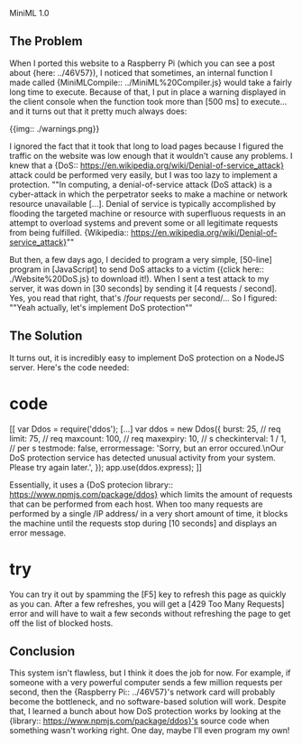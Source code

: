 MiniML 1.0

The Problem
-----------

When I ported this website to a Raspberry Pi (which you can see a post about {here: ../46V57}), I noticed that sometimes, an internal function I made called {MiniMLCompile:: ../MiniML%20Compiler.js} would take a fairly long time to execute. Because of that, I put in place a warning displayed in the client console when the function took more than [500 ms] to execute... and it turns out that it pretty much always does:

{{img:: ./warnings.png}}

I ignored the fact that it took that long to load pages because I figured the traffic on the website was low enough that it wouldn't cause any problems. I knew that a {DoS:: https://en.wikipedia.org/wiki/Denial-of-service_attack} attack could be performed very easily, but I was too lazy to implement a protection.
""In computing, a denial-of-service attack (DoS attack) is a cyber-attack in which the perpetrator seeks to make a machine or network resource unavailable [...]. Denial of service is typically accomplished by flooding the targeted machine or resource with superfluous requests in an attempt to overload systems and prevent some or all legitimate requests from being fulfilled.
{Wikipedia:: https://en.wikipedia.org/wiki/Denial-of-service_attack}""

But then, a few days ago, I decided to program a very simple, [50-line] program in [JavaScript] to send DoS attacks to a victim ({click here:: ./Website%20DoS.js} to download it!). When I sent a test attack to my server, it was down in [30 seconds] by sending it [4 requests / second]. Yes, you read that right, that's /*four* requests per second/... So I figured:
	""Yeah actually, let's implement DoS protection""


The Solution
------------

It turns out, it is incredibly easy to implement DoS protection on a NodeJS server. Here's the code needed:
# code
[[
var Ddos = require('ddos');
  [...]
var ddos = new Ddos(\{
  burst: 25, // req
  limit: 75, // req
  maxcount: 100, // req
  maxexpiry: 10, // s
  checkinterval: 1 / 1, // per s
  testmode: false,
  errormessage: 'Sorry, but an error occured.\nOur DoS protection service has detected unusual activity from your system. Please try again later.',
\});
app.use(ddos.express);
]]

Essentially, it uses a {DoS protecion library:: https://www.npmjs.com/package/ddos} which limits the amount of requests that can be performed from each host. When too many requests are performed by a single /IP address/ in a very short amount of time, it blocks the machine until the requests stop during [10 seconds] and displays an error message.
# try
You can try it out by spamming the [F5] key to refresh this page as quickly as you can. After a few refreshes, you will get a [429 Too Many Requests] error and will have to wait a few seconds without refreshing the page to get off the list of blocked hosts.


Conclusion
----------

This system isn't flawless, but I think it does the job for now. For example, if someone with a very powerful computer sends a few million requests per second, then the {Raspberry Pi:: ../46V57}'s network card will probably become the bottleneck, and no software-based solution will work. Despite that, I learned a bunch about how DoS protection works by looking at the {library:: https://www.npmjs.com/package/ddos}'s source code when something wasn't working right. One day, maybe I'll even program my own!
